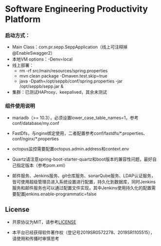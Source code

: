# Software Engineering Productivity Platform #

### 启动方式：

- Main Class：com.pr.sepp.SeppApplication（线上可注释掉@EnableSwagger2）
- 本地VM options：-Denv=local
- 线上部署：
    - rm -rf src/main/resources/spring.properties
    - mvn clean package -Dmaven.test.skip=true
    - java -Dpath=/opt/seppb/conf/spring.properties -jar /opt/seppb/sepp.jar &
- 集群：已测试HAProxy、keepalived，其余未测试

### 组件使用说明
- mariadb（>= 10.3），必须设置lower_case_table_names=1，参考conf/database/my.conf

- FastDfs，与nginx绑定使用，二者配置参考conf/fastdfs/\*.properties、conf/nginx/\*.properties

- octopus监控需要配置octopus.admin.address和context.env

- Quartz请注意spring-boot-starter-quartz和boot版本的兼容性问题，最好自己指定版本（参考pom.xml）

- 邮件服务、Jenkins服务、git仓库服务、sonarQube服务、LDAP认证服务，皆可使用超级管理员进入系统设置进行配置，持久化到数据库，同时Jenkins服务和邮件服务也可以通过配置文件实现，其中Jenkins使用持久化的配置需要配置jenkins.enable-programmatic=false

## License

- 开原协议为MIT，请参考[LICENSE](./LICENSE)

- 本平台已经获得软件著作权（登记号2019SR0572278、2019SR1105515），请使用和传播时审慎思考
